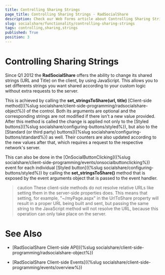 ```yaml
---
title: Controlling Sharing Strings
page_title: Controlling Sharing Strings - RadSocialShare
description: Check our Web Forms article about Controlling Sharing Strings.
slug: socialshare/functionality/controlling-sharing-strings
tags: controlling,sharing,strings
published: True
position: 3
---
```


# Controlling Sharing Strings




Since Q1 2012 the **RadSocialShare** offers the ability to change its shared strings (URL and Title) on the client, by using JavaScript. This allows you to set differents strings you want shared according to your custom logic without extra requests to the server.

This is achieved by calling the **set_stringsToShare(url, title)** [Client-side method]({%slug socialshare/client-side-programming/radsocialshare-object%}) of the control. Both its arguments are optional and the corresponding strings are not modified if there isn't a new value provided. After this method is called the change is applied not only to the [Styled buttons]({%slug socialshare/configuring-buttons/styled%}), but also to the [Standard (or third party) buttons]({%slug socialshare/configuring-buttons/standard%}) as well. Their counters are also updated according to the new values after that, which requires a request to the respective network's server.

This can also be done in the [OnSocialButtonClicking]({%slug socialshare/client-side-programming/events/onsocialbuttonclicking%}) event for each individual [Styled button]({%slug socialshare/configuring-buttons/styled%}) by calling the **set_stringsToShare()** method that is exposed by the event arguments object that is passed to the event handler.

>caution These client-side methods do not resolve relative URLs like setting them in the server-side properties does. This means that setting, for example, "~/myPage.aspx" in the UrlToShare property will result in a proper URL being built and sent, but passing the same string to the JavaScript method will not resolve the URL, because this operation can only take place on the server.
>


# See Also

 * [RadSocialShare Client-side API]({%slug socialshare/client-side-programming/radsocialshare-object%})

 * [RadSocialShare Client-side Events]({%slug socialshare/client-side-programming/events/overview%})
